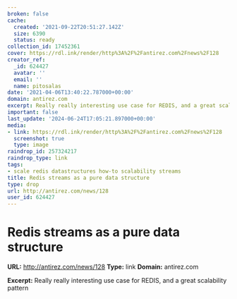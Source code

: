 ```yaml
---
broken: false
cache:
  created: '2021-09-22T20:51:27.142Z'
  size: 6390
  status: ready
collection_id: 17452361
cover: https://rdl.ink/render/http%3A%2F%2Fantirez.com%2Fnews%2F128
creator_ref:
  _id: 624427
  avatar: ''
  email: ''
  name: pitosalas
date: '2021-04-06T13:40:22.787000+00:00'
domain: antirez.com
excerpt: Really really interesting use case for REDIS, and a great scalability pattern
important: false
last_update: '2024-06-24T17:05:21.897000+00:00'
media:
- link: https://rdl.ink/render/http%3A%2F%2Fantirez.com%2Fnews%2F128
  screenshot: true
  type: image
raindrop_id: 257324217
raindrop_type: link
tags:
- scale redis datastructures how-to scalability streams
title: Redis streams as a pure data structure
type: drop
url: http://antirez.com/news/128
user_id: 624427
---
```


# Redis streams as a pure data structure

**URL:** http://antirez.com/news/128
**Type:** link
**Domain:** antirez.com

**Excerpt:** Really really interesting use case for REDIS, and a great scalability pattern
